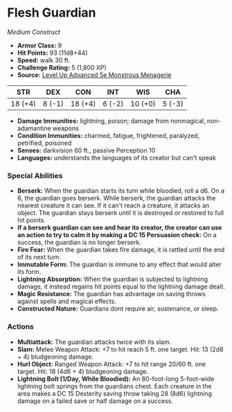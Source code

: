 # Flesh Guardian

*Medium* *Construct*

- **Armor Class:** 9
- **Hit Points:** 93 (11d8+44)
- **Speed:** walk 30 ft.
- **Challenge Rating:** 5 (1,800 XP)
- **Source:** [Level Up Advanced 5e Monstrous Menagerie](https://www.levelup5e.com)

| STR | DEX | CON | INT | WIS | CHA |
| --- | --- | --- | --- | --- | --- |
| 18 (+4) | 8 (-1) | 18 (+4) | 6 (-2) | 10 (+0) | 5 (-3) |

- **Damage Immunities:** lightning, poison; damage from nonmagical, non-adamantine weapons
- **Condition Immunities:** charmed, fatigue, frightened, paralyzed, petrified, poisoned
- **Senses:** darkvision 60 ft., passive Perception 10
- **Languages:** understands the languages of its creator but can't speak
### Special Abilities
- **Berserk:** When the guardian starts its turn while bloodied, roll a d6. On a 6, the guardian goes berserk. While berserk, the guardian attacks the nearest creature it can see. If it can't reach a creature, it attacks an object. The guardian stays berserk until it is destroyed or restored to full hit points.
- **If a berserk guardian can see and hear its creator, the creator can use an action to try to calm it by making a DC 15 Persuasion check:** On a success, the guardian is no longer berserk.
- **Fire Fear:** When the guardian takes fire damage, it is rattled until the end of its next turn.
- **Immutable Form:** The guardian is immune to any effect that would alter its form.
- **Lightning Absorption:** When the guardian is subjected to lightning damage, it instead regains hit points equal to the lightning damage dealt.
- **Magic Resistance:** The guardian has advantage on saving throws against spells and magical effects.
- **Constructed Nature:** Guardians dont require air, sustenance, or sleep.
### Actions
- **Multiattack:** The guardian attacks twice with its slam.
- **Slam:** Melee Weapon Attack: +7 to hit  reach 5 ft.  one target. Hit: 13 (2d8 + 4) bludgeoning damage.
- **Hurl Object:** Ranged Weapon Attack: +7 to hit  range 20/60 ft.  one target. Hit: 18 (4d6 + 4) bludgeoning damage.
- **Lightning Bolt (1/Day, While Bloodied):** An 80-foot-long  5-foot-wide lightning bolt springs from the guardians chest. Each creature in the area makes a DC 15 Dexterity saving throw  taking 28 (8d6) lightning damage on a failed save or half damage on a success.
